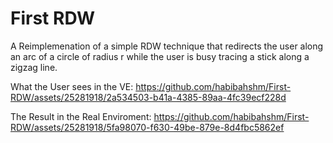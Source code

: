 # First RDW
 A Reimplemenation of a simple RDW technique that redirects the user along an arc of a circle of radius r while the user is busy tracing a stick along a zigzag line.
 
 
What the User sees in the VE:
https://github.com/habibahshm/First-RDW/assets/25281918/2a534503-b41a-4385-89aa-4fc39ecf228d

The Result in the Real Enviroment: 
https://github.com/habibahshm/First-RDW/assets/25281918/5fa98070-f630-49be-879e-8d4fbc5862ef



